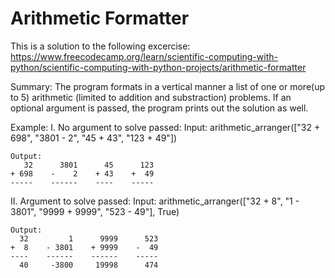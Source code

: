 # Arithmetic Formatter

This is a solution to the following excercise: https://www.freecodecamp.org/learn/scientific-computing-with-python/scientific-computing-with-python-projects/arithmetic-formatter

Summary:
The program formats in a vertical manner a list of one or more(up to 5) arithmetic (limited to addition and substraction) problems. If an optional argument is passed, the program prints out the solution as well.

Example:
I. No argument to solve passed:
    Input: arithmetic_arranger(["32 + 698", "3801 - 2", "45 + 43", "123 + 49"])

    Output:
       32      3801      45      123
    + 698    -    2    + 43    +  49
    -----    ------    ----    -----

II. Argument to solve passed:
    Input: arithmetic_arranger(["32 + 8", "1 - 3801", "9999 + 9999", "523 - 49"], True)

    Output:
      32         1      9999      523
    +  8    - 3801    + 9999    -  49
    ----    ------    ------    -----
      40     -3800     19998      474
